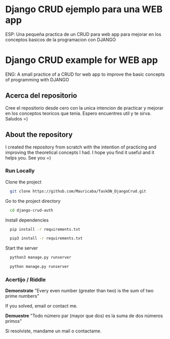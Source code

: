 # Django CRUD ejemplo para una WEB app
ESP: Una pequeña practica de un CRUD para web app para mejorar en los conceptos basicos de la programacion con DJANGO 
# Django CRUD example for WEB app
ENG: A small practice of a CRUD for web app to improve the basic concepts of programming with DJANGO
## Acerca del repositorio
Cree el repositorio desde cero con la unica intencion de practicar y mejorar en los conceptos teoricos que tenia. Espero encuentres util y te sirva. Saludos =)

## About the repository
I created the repository from scratch with the intention of practicing and improving the theoretical concepts I had. I hope you find it useful and it helps you. See you =)

### Run Locally

Clone the project

```bash
  git clone https://github.com/Mauricaba/TaskON_DjangoCrud.git
```

Go to the project directory

```bash
  cd django-crud-auth
```

Install dependencies

```bash
  pip install -r requirements.txt
```
```bash
  pip3 install -r requirements.txt
```

Start the server

```bash
  python3 manage.py runserver
```

```bash
  python manage.py runserver
```

### Acertijo / Riddle
**Demonstrate**
"Every even number (greater than two) is the sum of two prime numbers"

If you solved, email or contact me. 

**Demuestre**
"Todo número par (mayor que dos) es la suma de dos números primos"

Si resolviste, mandame un mail o contactame.